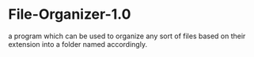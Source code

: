 # File-Organizer-1.0
a program which can be used to organize any sort of files based on their extension into a folder named accordingly.

